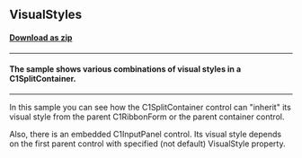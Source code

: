 ## VisualStyles
#### [Download as zip](https://grapecity.github.io/DownGit/#/home?url=https://github.com/GrapeCity/ComponentOne-WinForms-Samples/tree/master/NetFramework\SplitContainer\VB\VisualStyles)
____
#### The sample shows various combinations of visual styles in a C1SplitContainer.
____
In this sample you can see how the C1SplitContainer control can "inherit" its visual style from the parent C1RibbonForm or the parent container control. 

Also, there is an embedded C1InputPanel control. Its visual style depends on the first parent control with specified (not default) VisualStyle property. 
